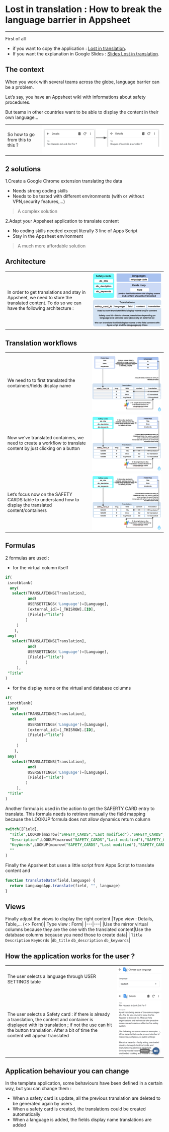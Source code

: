 # Lost in translation : How to break the language barrier in Appsheet

----
First of all 
- if you want to copy the application  : [Lost in translation](https://www.appsheet.com//templates/How-to-break-the-language-barrier-in-Appsheet?appGuidString=b1a21096-36d5-44c1-9350-640b34b95a28).
- If you want the explanation in Google Slides : [Slides Lost in translation](https://docs.google.com/presentation/d/1fBpucLWDtZVLkxB4z7XZk9h5-3jAmRlEvEZ-TgAYWF8/edit#slide=id.g2aadba26b00_0_32).


The context
----

When you work with several teams across the globe, language barrier can be a problem. 

Let’s say, you have an Appsheet wiki with informations about safety procedures. 

But teams in other countries want to be able to display the content in their own language…


|   ||
|------|---|
| So how to go from this to this ? |![1](https://github.com/GhislainSanjuan/LostInTranslation/blob/main/docs/1.png)|


## 2 solutions
1.Create a Google Chrome extension translating the data
- Needs strong coding skills
- Needs to be tested with different environments (with or without VPN,security features,...)
> A complex solution

2.Adapt your Appsheet application to translate content
- No coding skills needed except literally 3 line of Apps Script 
- Stay in the Appsheet environment
> A much more affordable solution


## Architecture
|   ||
|------|---|
| In order to get translations and stay in Appsheet, we need to store the translated content. To do so we can have the following architecture : |![2](https://github.com/GhislainSanjuan/LostInTranslation/blob/main/docs/2.png?raw=true)|




## Translation workflows
|   ||
|------|---|
|We need to to first translated the containers/fields display name | ![3](https://github.com/GhislainSanjuan/LostInTranslation/blob/main/docs/3.png?raw=true) |
|Now we’ve translated containers, we need to create a workflow to translate content by just clicking on a button|![4](https://github.com/GhislainSanjuan/LostInTranslation/blob/main/docs/4.png?raw=true)|
|Let’s focus now on the SAFETY CARDS table to understand how to display the translated content/containers |![4](https://github.com/GhislainSanjuan/LostInTranslation/blob/main/docs/4.png?raw=true)|

## Formulas
2 formulas are used : 
- for the virtual column itself 
```sql
if(
 isnotblank(
  any(
   select(TRANSLATIONS[Translation],
          and(
          USERSETTINGS('Language')=[Language],
          [external_id]=[_THISROW].[ID],
          [Field]="Title")
         )
     )
    ),
 any(
   select(TRANSLATIONS[Translation],
          and(
          USERSETTINGS('Language')=[Language],
          [Field]="Title")
         )
     ),
 "Title"
)
```
- for the display name or the virtual and database columns 
```sql
if(
 isnotblank(
  any(
   select(TRANSLATIONS[Translation],
          and(
          USERSETTINGS('Language')=[Language],
          [external_id]=[_THISROW].[ID],
          [Field]="Title")
         )
     )
    ),
 any(
   select(TRANSLATIONS[Translation],
          and(
          USERSETTINGS('Language')=[Language],
          [Field]="Title")
         )
     ),
 "Title"
)
```

Another formula is used in the action to get the SAFERTY CARD entry to translate. This formula needs to retrieve manually the field mapping because the LOOKUP formula does not allow dynamics return column
```sql
switch([Field],
  "Title",LOOKUP(maxrow("SAFETY_CARDS","Last modified"),"SAFETY_CARDS","ID","db_title"),
  "Description",LOOKUP(maxrow("SAFETY_CARDS","Last modified"),"SAFETY_CARDS","ID","db_description"),
  "KeyWords",LOOKUP(maxrow("SAFETY_CARDS","Last modified"),"SAFETY_CARDS","ID","db_keywords"),
  ""
)
```


Finally the Appsheet bot uses a little script from Apps Script to translate content and 
```javascript
function translateData(field,language) {
  return LanguageApp.translate(field, "", language)
}
```
## Views
Finally adjust the views to display the right content
|Type view : Details, Table,... (<> Form)| Type view : Form|
|---|---|
|Use the mirror virtual columns because they are the one with the translated content|Use the database columns because you need those to create data|
| `Title` `Description` `KeyWords` |`db_title` `db_description` `db_keywords`|

## How the application works for the user ? 

|   ||
|------|---|
|The user selects a language through USER SETTINGS table| ![6](https://github.com/GhislainSanjuan/LostInTranslation/blob/main/docs/6.png?raw=true) |
|The user selects a Safety card :  if there is already a translation, the content and container is displayed with its translation ; if not the use can hit the button translation. After a bit of time the content will appear translated | ![7](https://github.com/GhislainSanjuan/LostInTranslation/blob/main/docs/7.png?raw=true) |


## Application behaviour you can change

In the template application, some behaviours have been defined in a certain way, but you can change them : 
- When a safety card is update, all the previous translation are deleted to be generated again by users
- When a safety card is created, the translations could be created automatically
- When a language is added, the fields display name translations are added




